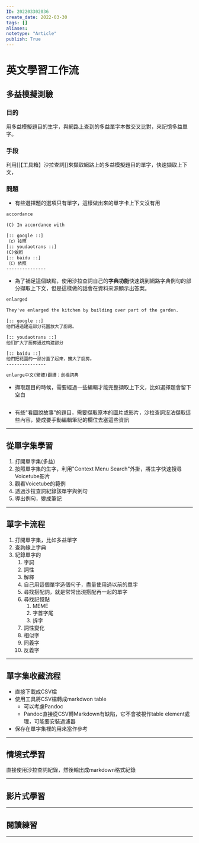 ```yaml
---
ID: 202203302036
create_date: 2022-03-30
tags: []	
aliases:
notetype: "Article"
publish: True
---
```


# 英文學習工作流

## 多益模擬測驗

### 目的

用多益模擬題目的生字，與網路上查到的多益單字本做交叉比對，來記憶多益單字。

### 手段

利用[[【工具箱】沙拉查詞]]來擷取網路上的多益模擬題目的單字，快速擷取上下文，

### 問題

- 有些選擇題的選項只有單字，這樣做出來的單字卡上下文沒有用

``` txt
accordance

(C) In accordance with

[:: google ::]
（c）按照
[:: youdaotrans ::]
(C)依照
[:: baidu ::]
（C）依照
---------------
```

- 為了補足這個缺點，使用沙拉查詞自己的**字典功能**快速跳到網路字典例句的部分擷取上下文，但是這樣做的話會在資料來源顯示出答案。

``` txt
enlarged

They've enlarged the kitchen by building over part of the garden.

[:: google ::]
他們通過建造部分花園放大了廚房。

[:: youdaotrans ::]
他们扩大了厨房通过构建部分

[:: baidu ::]
他們把花園的一部分蓋了起來，擴大了廚房。
---------------

enlarge中文(繁體)翻譯：劍橋詞典

```

- 擷取題目的時候，需要經過一些編輯才能完整擷取上下文，比如選擇題會留下空白

``` txt

```

- 有些"看圖說故事"的題目，需要擷取原本的圖片或影片，沙拉查詞沒法擷取這些內容，變成要手動編輯筆記的欄位去塞這些資訊

---

## 從單字集學習

1. 打開單字集(多益)
2. 按照單字集的生字，利用"Context Menu Search"外掛，將生字快速搜尋Voicetube影片
3. 觀看Voicetube的範例
4. 透過沙拉查詞紀錄該單字與例句
5. 導出例句，變成筆記

---
## 單字卡流程

1. 打開單字集，比如多益單字
2. 查詢線上字典
3. 紀錄單字的
	1. 字詞
	2. 詞性
	3. 解釋
	4. 自己用這個單字造個句子，盡量使用過以前的單字
	5. 尋找搭配詞，就是常常出現搭配再一起的單字
	6. 尋找記憶點
		1. MEME
		2. 字首字尾
		3. 拆字
	7. 詞性變化
	8. 相似字
	9. 同義字
	10. 反義字

---
## 單字集收藏流程

- 直接下載成CSV檔
- 使用工具將CSV檔轉成markdwon table
	- 可以考慮Pandoc
	- Pandoc直接從CSV轉Markdown有缺陷，它不會被視作table element處理，可能要安裝過濾器
- 保存在單字集裡的用來當作參考

---
## 情境式學習

直接使用沙拉查詞紀錄，然後輸出成markdown格式紀錄

---

## 影片式學習



---

## 閱讀練習


---


